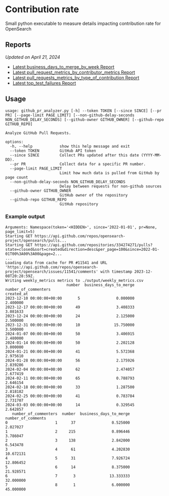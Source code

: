 # Contribution rate

Small python executable to measure details impacting contribution rate for OpenSearch 

## Reports
<!-- REPORTS_START -->
_Updated on April 21, 2024_
- [Latest business_days_to_merge_by_week Report](/reports/20240421/business_days_to_merge_by_week.csv)
- [Latest pull_request_metrics_by_contributor_metrics Report](/reports/20240421/pull_request_metrics_by_contributor_metrics.csv)
- [Latest pull_requests_metrics_by_type_of_contribution Report](/reports/20240421/pull_requests_metrics_by_type_of_contribution.csv)
- [Latest top_test_failures Report](/reports/20240421/top_test_failures.csv)
<!-- REPORTS_END -->

## Usage

```
usage: github_pr_analyzer.py [-h] --token TOKEN [--since SINCE] [--pr PR] [--page-limit PAGE_LIMIT] [--non-github-delay-seconds NON_GITHUB_DELAY_SECONDS] [--github-owner GITHUB_OWNER] [--github-repo GITHUB_REPO]

Analyze GitHub Pull Requests.

options:
  -h, --help            show this help message and exit
  --token TOKEN         GitHub API token
  --since SINCE         Collect PRs updated after this date (YYYY-MM-DD).
  --pr PR               Collect data for a specific PR number.
  --page-limit PAGE_LIMIT
                        Limit how much data is pulled from GitHub by page count
  --non-github-delay-seconds NON_GITHUB_DELAY_SECONDS
                        Delay between requests for non-github sources
  --github-owner GITHUB_OWNER
                        GitHub owner of the repository
  --github-repo GITHUB_REPO
                        GitHub repository
```

### Example output
```
Arguments: Namespace(token='<HIDDEN>', since='2022-01-01', pr=None, page_limit=5)
Starting GET https://api.github.com/repos/opensearch-project/opensearch/pulls...
Starting GET https://api.github.com/repositories/334274271/pulls?state=closed&sort=created&direction=desc&per_page=100&since=2022-01-01T00%3A00%3A00&page=2...
...
Loading data from cache for PR #11541 and URL 'https://api.github.com/repos/opensearch-project/opensearch/issues/11541/comments' with timestamp 2023-12-08T20:28:59Z.
Writing weekly_metrics metrics to ./output/weekly_metrics.csv
                           number  business_days_to_merge  number_of_commenters
created_at                                                                     
2023-12-10 00:00:00+00:00       5                0.000000              2.400000
2023-12-17 00:00:00+00:00      49                3.408333              3.081633
2023-12-24 00:00:00+00:00      24                2.125000              2.500000
2023-12-31 00:00:00+00:00      10               15.750000              3.500000
2024-01-07 00:00:00+00:00      50                3.406915              2.480000
2024-01-14 00:00:00+00:00      50                2.202128              3.000000
2024-01-21 00:00:00+00:00      41                5.572368              2.975610
2024-01-28 00:00:00+00:00      56                2.175926              2.839286
2024-02-04 00:00:00+00:00      62                2.474057              2.677419
2024-02-11 00:00:00+00:00      65                0.788793              2.646154
2024-02-18 00:00:00+00:00      33                1.287500              2.818182
2024-02-25 00:00:00+00:00      41                0.783784              2.731707
2024-03-03 00:00:00+00:00      14                0.329545              2.642857
   number_of_commenters  number  business_days_to_merge  number_of_comments
0                     1      37                0.525000            2.027027
1                     2     215                0.896446            3.786047
2                     3     138                2.842000            6.543478
3                     4      61                4.202830           10.672131
4                     5      31                7.926724           12.806452
5                     6      14                8.375000           21.928571
6                     7       3               13.333333           32.000000
7                     8       1                6.000000           45.000000
```
